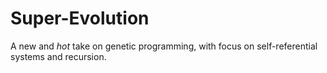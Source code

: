 # Super-Evolution

A new and *hot* take on genetic programming, with focus on self-referential systems and recursion.
